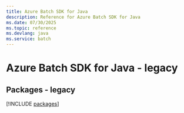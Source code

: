 ```yaml
---
title: Azure Batch SDK for Java
description: Reference for Azure Batch SDK for Java
ms.date: 07/30/2025
ms.topic: reference
ms.devlang: java
ms.service: batch
---
```

# Azure Batch SDK for Java - legacy
## Packages - legacy
[!INCLUDE [packages](batch-index.md)]